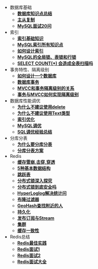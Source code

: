 - 数据库基础
  - [**数据库知识点总结**](database/ab/base/总结.md)
  - [**主从复制**](database/ab/base/主从复制.md)
  - [**MySQL面试20问**](database/ab/base/MySQL面试20问.md)
- 索引
  - [**索引基础知识**](database/ab/index_lock/索引基础知识.md)
  - [**MySQL索引所有知识点**](database/ab/index_lock/MySQL索引所有知识点.md)
  - [**如何设计索引**](database/ab/index_lock/如何设计索引.md)
  - [**MySQL的全局锁、表锁和行锁**](database/ab/index_lock/MySQL的全局锁、表锁和行锁.md)
  - [**SELECT COUNT(\*) 会造成全表扫描吗**](database/ab/index_lock/select_count.md)
- 事务特性、隔离级别
  - [**如何设计一个数据库**](database/ab/transaction/如何设计一个数据库.md)
  - [**数据库事务**](database/ab/transaction/数据库事务.md)
  - [**MVCC和事务隔离级别的关系**](database/ab/transaction/MVCC和事务隔离级别关系.md)
  - [**事务与MVCC如何实现隔离级别**](database/ab/transaction/MySQL事务与MVCC如何实现的隔离级别.md)
- 数据库性能调优
  - [**为什么不建议使用delete**](database/ab/performance/为什么MySQL不建议使用delete删除数据.md)
  - [**为什么不建议使用Text类型**](database/ab/performance/为什么不建议MySQL使用Text类型.md)
  - [**索引优化**](database/ab/performance/用对了这些场景下的索引.md)
  - [**MySQL调优**](database/ab/performance/MySQL调优.md)
  - [**SQL调优经验总结**](database/ab/performance/SQL调优姿势.md)
- 分库分表
  - [**为什么要分库分表**](database/ab/sub_table/我们为什么要分库分表.md)
  - [**分库分表方案**](database/ab/sub_table/分库分表方案.md)
- Redis
  - [**缓存雪崩,击穿,穿透**](database/redis/缓存雪崩,击穿,穿透.md)
  - [**5种基本数据结构**](database/redis/1.Redis5种基本数据结构.md)
  - [**跳跃表**](database/redis/2.Redis跳跃表.md)
  - [**分布式锁深入探究**](database/redis/3.Redis分布式锁深入探究.md)
  - [**分布式锁到底安全吗**](database/redis/Redis分布式锁到底安全吗.md)
  - [**HyperLoglog解决统计问**](database/redis/4.HyperLoglog解决统计问题.md)
  - [**布隆过滤器**](database/redis/5.Redis亿级数据过滤和布隆过滤器.md)
  - [**GeoHash查找附近的人**](database/redis/6.Redis_GeoHash查找附近的人.md)
  - [**持久化**](database/redis/7.Redis持久化.md)
  - [**发布订阅与Stream**](database/redis/8.发布订阅与Stream.md)
  - [**集群**](database/redis/9.Redis集群.md)
  - [**缓存一致性**](database/redis/缓存一致性.md)
- Redis总结
  - [**Redis最佳实践**](database/redis/Redis最佳实践.md)
  - [**Redis面试1**](database/redis/redis基础.md)
  - [**Redis面试2**](database/redis/redis基础2.md)
  - [**Redis面试大全**](database/redis/Redis面试.md)
